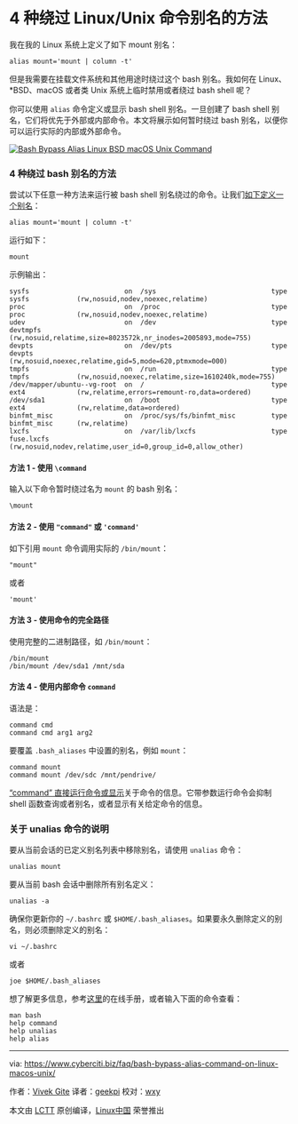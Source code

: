 4 种绕过 Linux/Unix 命令别名的方法
======

我在我的 Linux 系统上定义了如下 mount 别名：

```
alias mount='mount | column -t'
```

但是我需要在挂载文件系统和其他用途时绕过这个 bash 别名。我如何在  Linux、*BSD、macOS 或者类 Unix 系统上临时禁用或者绕过 bash shell 呢？

你可以使用 `alias` 命令定义或显示 bash shell 别名。一旦创建了 bash shell 别名，它们将优先于外部或内部命令。本文将展示如何暂时绕过 bash 别名，以便你可以运行实际的内部或外部命令。

[![Bash Bypass Alias Linux BSD macOS Unix Command][1]][1]

### 4 种绕过 bash 别名的方法

尝试以下任意一种方法来运行被 bash shell 别名绕过的命令。让我们[如下定义一个别名][2]：

```
alias mount='mount | column -t'
```

运行如下：

```
mount
```

示例输出：

```
sysfs                        on  /sys                             type  sysfs            (rw,nosuid,nodev,noexec,relatime)
proc                         on  /proc                            type  proc             (rw,nosuid,nodev,noexec,relatime)
udev                         on  /dev                             type  devtmpfs         (rw,nosuid,relatime,size=8023572k,nr_inodes=2005893,mode=755)
devpts                       on  /dev/pts                         type  devpts           (rw,nosuid,noexec,relatime,gid=5,mode=620,ptmxmode=000)
tmpfs                        on  /run                             type  tmpfs            (rw,nosuid,noexec,relatime,size=1610240k,mode=755)
/dev/mapper/ubuntu--vg-root  on  /                                type  ext4             (rw,relatime,errors=remount-ro,data=ordered)
/dev/sda1                    on  /boot                            type  ext4             (rw,relatime,data=ordered)
binfmt_misc                  on  /proc/sys/fs/binfmt_misc         type  binfmt_misc      (rw,relatime)
lxcfs                        on  /var/lib/lxcfs                   type  fuse.lxcfs       (rw,nosuid,nodev,relatime,user_id=0,group_id=0,allow_other)
```

#### 方法 1 - 使用 `\command`

输入以下命令暂时绕过名为 `mount` 的 bash 别名：

```
\mount
```

#### 方法 2 - 使用 `"command"` 或 `'command'`

如下引用 `mount` 命令调用实际的 `/bin/mount`：

```
"mount"
```

或者

```
'mount'
```

#### 方法 3 - 使用命令的完全路径

使用完整的二进制路径，如 `/bin/mount`：

```
/bin/mount
/bin/mount /dev/sda1 /mnt/sda
```

#### 方法 4 - 使用内部命令 `command`

语法是：

```
command cmd
command cmd arg1 arg2
```

要覆盖 `.bash_aliases` 中设置的别名，例如 `mount`：

```
command mount
command mount /dev/sdc /mnt/pendrive/
```

[“command” 直接运行命令或显示][3]关于命令的信息。它带参数运行命令会抑制 shell 函数查询或者别名，或者显示有关给定命令的信息。

### 关于 unalias 命令的说明

要从当前会话的已定义别名列表中移除别名，请使用 `unalias` 命令：

```
unalias mount
```

要从当前 bash 会话中删除所有别名定义：

```
unalias -a
```

确保你更新你的 `~/.bashrc` 或 `$HOME/.bash_aliases`。如果要永久删除定义的别名，则必须删除定义的别名：

```
vi ~/.bashrc
```

或者

```
joe $HOME/.bash_aliases
```

想了解更多信息，参考[这里][4]的在线手册，或者输入下面的命令查看：

```
man bash
help command
help unalias
help alias
```

--------------------------------------------------------------------------------

via: https://www.cyberciti.biz/faq/bash-bypass-alias-command-on-linux-macos-unix/

作者：[Vivek Gite][a]
译者：[geekpi](https://github.com/geekpi)
校对：[wxy](https://github.com/wxy)

本文由 [LCTT](https://github.com/LCTT/TranslateProject) 原创编译，[Linux中国](https://linux.cn/) 荣誉推出

[a]:https://www.cyberciti.biz
[1]:https://www.cyberciti.biz/media/new/faq/2017/10/Bash-Bypass-Alias-Linux-BSD-macOS-Unix-Command.jpg
[2]:https://bash.cyberciti.biz/guide/Create_and_use_aliases
[3]:https://bash.cyberciti.biz/guide/Command
[4]:https://www.gnu.org/software/bash/manual/bash.html
